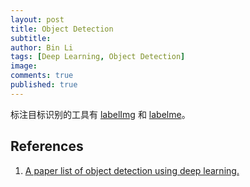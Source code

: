 ```yaml
---
layout: post
title: Object Detection
subtitle:
author: Bin Li
tags: [Deep Learning, Object Detection]
image: 
comments: true
published: true
---
```


标注目标识别的工具有 [labelImg](https://github.com/tzutalin/labelImg) 和 [labelme](https://github.com/wkentaro/labelme)。

## References
1. [A paper list of object detection using deep learning.](https://github.com/hoya012/deep_learning_object_detection)
